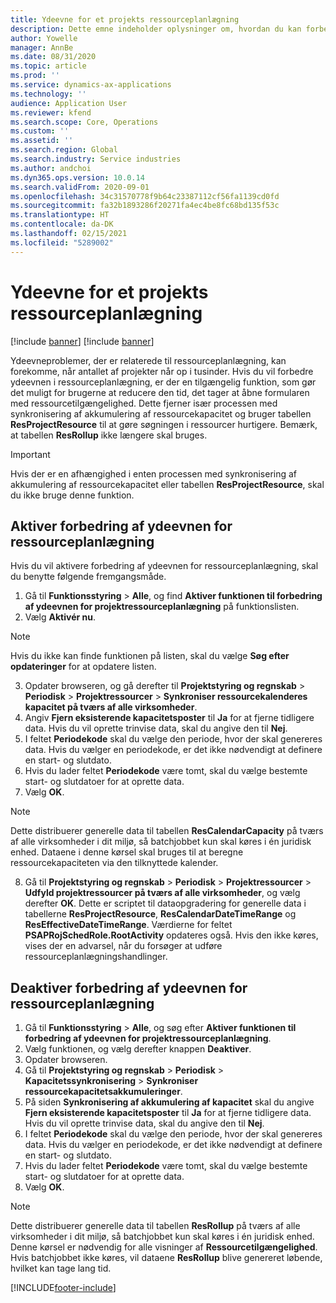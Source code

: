 ```yaml
---
title: Ydeevne for et projekts ressourceplanlægning
description: Dette emne indeholder oplysninger om, hvordan du kan forbedre ydeevnen af ressourceplanlægning for et stort antal projekter.
author: Yowelle
manager: AnnBe
ms.date: 08/31/2020
ms.topic: article
ms.prod: ''
ms.service: dynamics-ax-applications
ms.technology: ''
audience: Application User
ms.reviewer: kfend
ms.search.scope: Core, Operations
ms.custom: ''
ms.assetid: ''
ms.search.region: Global
ms.search.industry: Service industries
ms.author: andchoi
ms.dyn365.ops.version: 10.0.14
ms.search.validFrom: 2020-09-01
ms.openlocfilehash: 34c31570778f9b64c23387112cf56fa1139cd0fd
ms.sourcegitcommit: fa32b1893286f20271fa4ec4be8fc68bd135f53c
ms.translationtype: HT
ms.contentlocale: da-DK
ms.lasthandoff: 02/15/2021
ms.locfileid: "5289002"
---
```

# <a name="project-resource-scheduling-performance"></a>Ydeevne for et projekts ressourceplanlægning

[!include [banner](../includes/banner.md)]
[!include [banner](../includes/preview-banner.md)]


Ydeevneproblemer, der er relaterede til ressourceplanlægning, kan forekomme, når antallet af projekter når op i tusinder. Hvis du vil forbedre ydeevnen i ressourceplanlægning, er der en tilgængelig funktion, som gør det muligt for brugerne at reducere den tid, det tager at åbne formularen med ressourcetilgængelighed. Dette fjerner især processen med synkronisering af akkumulering af ressourcekapacitet og bruger tabellen **ResProjectResource** til at gøre søgningen i ressourcer hurtigere. Bemærk, at tabellen **ResRollup** ikke længere skal bruges.

> [!IMPORTANT]
> Hvis der er en afhængighed i enten processen med synkronisering af akkumulering af ressourcekapacitet eller tabellen **ResProjectResource**, skal du ikke bruge denne funktion.

## <a name="enable-resource-scheduling-performance-enhancement"></a>Aktiver forbedring af ydeevnen for ressourceplanlægning
Hvis du vil aktivere forbedring af ydeevnen for ressourceplanlægning, skal du benytte følgende fremgangsmåde.

1. Gå til **Funktionsstyring** > **Alle**, og find **Aktiver funktionen til forbedring af ydeevnen for projektressourceplanlægning** på funktionslisten.
2. Vælg **Aktivér nu**.

> [!NOTE]
> Hvis du ikke kan finde funktionen på listen, skal du vælge **Søg efter opdateringer** for at opdatere listen.

3. Opdater browseren, og gå derefter til **Projektstyring og regnskab** > **Periodisk** > **Projektressourcer** > **Synkroniser ressourcekalenderes kapacitet på tværs af alle virksomheder**.
4. Angiv **Fjern eksisterende kapacitetsposter** til **Ja** for at fjerne tidligere data. Hvis du vil oprette trinvise data, skal du angive den til **Nej**.
5. I feltet **Periodekode** skal du vælge den periode, hvor der skal genereres data. Hvis du vælger en periodekode, er det ikke nødvendigt at definere en start- og slutdato.
6. Hvis du lader feltet **Periodekode** være tomt, skal du vælge bestemte start- og slutdatoer for at oprette data.
7. Vælg **OK**.

 > [!NOTE]
 > Dette distribuerer generelle data til tabellen **ResCalendarCapacity** på tværs af alle virksomheder i dit miljø, så batchjobbet kun skal køres i én juridisk enhed. Dataene i denne kørsel skal bruges til at beregne ressourcekapaciteten via den tilknyttede kalender.

8. Gå til **Projektstyring og regnskab** > **Periodisk** > **Projektressourcer** > **Udfyld projektressourcer på tværs af alle virksomheder**, og vælg derefter **OK**. Dette er scriptet til dataopgradering for generelle data i tabellerne **ResProjectResource**, **ResCalendarDateTimeRange** og **ResEffectiveDateTimeRange**. Værdierne for feltet **PSAPRojSchedRole.RootActivity** opdateres også. Hvis den ikke køres, vises der en advarsel, når du forsøger at udføre ressourceplanlægningshandlinger.
 
## <a name="turn-off-resource-scheduling-performance-enhancement"></a>Deaktiver forbedring af ydeevnen for ressourceplanlægning

1. Gå til **Funktionsstyring** > **Alle**, og søg efter **Aktiver funktionen til forbedring af ydeevnen for projektressourceplanlægning**.
2. Vælg funktionen, og vælg derefter knappen **Deaktiver**.
3. Opdater browseren.
4. Gå til **Projektstyring og regnskab** > **Periodisk** > **Kapacitetssynkronisering** > **Synkroniser ressourcekapacitetsakkumuleringer**.
5. På siden **Synkronisering af akkumulering af kapacitet** skal du angive **Fjern eksisterende kapacitetsposter** til **Ja** for at fjerne tidligere data. Hvis du vil oprette trinvise data, skal du angive den til **Nej**.
6. I feltet **Periodekode** skal du vælge den periode, hvor der skal genereres data. Hvis du vælger en periodekode, er det ikke nødvendigt at definere en start- og slutdato.
7. Hvis du lader feltet **Periodekode** være tomt, skal du vælge bestemte start- og slutdatoer for at oprette data.
8. Vælg **OK**.

> [!NOTE]
> Dette distribuerer generelle data til tabellen **ResRollup** på tværs af alle virksomheder i dit miljø, så batchjobbet kun skal køres i én juridisk enhed. Denne kørsel er nødvendig for alle visninger af **Ressourcetilgængelighed**. Hvis batchjobbet ikke køres, vil dataene **ResRollup** blive genereret løbende, hvilket kan tage lang tid.


[!INCLUDE[footer-include](../includes/footer-banner.md)]
